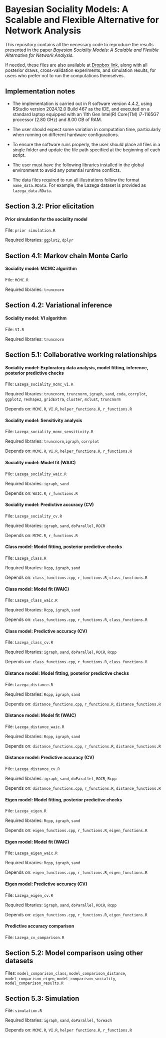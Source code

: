 # Bayesian Sociality Models: A Scalable and Flexible Alternative for Network Analysis

This repository contains all the necessary code to reproduce the results presented in the paper *Bayesian Sociality Models: A Scalable and Flexible Alternative for Network Analysis*.

If needed, these files are also available at [Dropbox link](https://www.dropbox.com/scl/fo/b9fjj7pjb4vxqevhrj0ng/AKpQFledPpw_rKmy1ad2LTo?rlkey=qv03j5wzlra973f86vdy06b4u&st=hcqqwgc6&dl=0), along with all posterior draws, cross-validation experiments, and simulation results, for users who prefer not to run the computations themselves.

## Implementation notes

- The implementation is carried out in R software version 4.4.2, using RStudio version 2024.12.0 Build 467 as the IDE, and executed on a standard laptop equipped with an 11th Gen Intel(R) Core(TM) i7-1165G7 processor (2.80 GHz) and 8.00 GB of RAM.

- The user should expect some variation in computation time, particularly when running on different hardware configurations.

- To ensure the software runs properly, the user should place all files in a single folder and update the file path specified at the beginning of each script.

- The user must have the following libraries installed in the global environment to avoid any potential runtime conflicts.

- The data files required to run all illustrations follow the format `name_data.RData`. For example, the Lazega dataset is provided as `lazega_data.RData`.

## Section 3.2: Prior elicitation

#### Prior simulation for the sociality model

File: `prior simulation.R`

Required libraries: `ggplot2`, `dplyr`

## Section 4.1: Markov chain Monte Carlo

#### Sociality model: MCMC algorithm

File: `MCMC.R`

Required libraries: `truncnorm`

## Section 4.2: Variational inference

#### Sociality model: VI algorithm

File: `VI.R`

Required libraries: `truncnorm`

## Section 5.1: Collaborative working relationships

#### Sociality model: Exploratory data analysis, model fitting, inference, posterior predictive checks

File: `Lazega_sociality_mcmc_vi.R`

Required libraries: `truncnorm`, `truncnorm`, `igraph`, `sand`, `coda`, `corrplot`, `ggplot2`, `reshape2`, `gridExtra`, `cluster`, `mclust`, `truncnorm`

Depends on: `MCMC.R`, `VI.R`, `helper_functions.R`, `r_functions.R`

#### Sociality model: Sensitivity analysis

File: `Lazega_sociality_mcmc_sensitivity.R`

Required libraries: `truncnorm`,`igraph`, `corrplot`

Depends on: `MCMC.R`, `VI.R`, `helper_functions.R`, `r_functions.R`

#### Sociality model: Model fit (WAIC)

File: `Lazega_sociality_waic.R`

Required libraries: `igraph`, `sand`

Depends on: `WAIC.R`, `r_functions.R`

#### Sociality model: Predictive accuracy (CV)

File: `Lazega_sociality_cv.R`

Required libraries: `igraph`, `sand`, `doParallel`, `ROCR`

Depends on: `MCMC.R`, `r_functions.R`

#### Class model: Model fitting, posterior predictive checks

File: `Lazega_class.R`

Required libraries: `Rcpp`, `igraph`, `sand`

Depends on: `class_functions.cpp`, `r_functions.R`, `class_functions.R`

#### Class model: Model fit (WAIC)

File: `Lazega_class_waic.R`

Required libraries: `Rcpp`, `igraph`, `sand`

Depends on: `class_functions.cpp`, `r_functions.R`, `class_functions.R`

#### Class model: Predictive accuracy (CV)

File: `Lazega_class_cv.R`

Required libraries: `igraph`, `sand`, `doParallel`, `ROCR`, `Rcpp`

Depends on: `class_functions.cpp`, `r_functions.R`, `class_functions.R`

#### Distance model: Model fitting, posterior predictive checks

File: `Lazega_distance.R`

Required libraries: `Rcpp`, `igraph`, `sand`

Depends on: `distance_functions.cpp`, `r_functions.R`, `distance_functions.R`

#### Distance model: Model fit (WAIC)

File: `Lazega_distance_waic.R`

Required libraries: `Rcpp`, `igraph`, `sand`

Depends on: `distance_functions.cpp`, `r_functions.R`, `distance_functions.R`

#### Distance model: Predictive accuracy (CV)

File: `Lazega_distance_cv.R`

Required libraries: `igraph`, `sand`, `doParallel`, `ROCR`, `Rcpp`

Depends on: `distance_functions.cpp`, `r_functions.R`, `distance_functions.R`

#### Eigen model: Model fitting, posterior predictive checks

File: `Lazega_eigen.R`

Required libraries: `Rcpp`, `igraph`, `sand`

Depends on: `eigen_functions.cpp`, `r_functions.R`, `eigen_functions.R`

#### Eigen model: Model fit (WAIC)

File: `Lazega_eigen_waic.R`

Required libraries: `Rcpp`, `igraph`, `sand`

Depends on: `eigen_functions.cpp`, `r_functions.R`, `eigen_functions.R`

#### Eigen model: Predictive accuracy (CV)

File: `Lazega_eigen_cv.R`

Required libraries: `igraph`, `sand`, `doParallel`, `ROCR`, `Rcpp`

Depends on: `eigen_functions.cpp`, `r_functions.R`, `eigen_functions.R`

#### Predictive accuracy comparison

File: `Lazega_cv_comparison.R`

## Section 5.2: Model comparison using other datasets

Files: `model_comparison_class`, `model_comparison_distance`, `model_comparison_eigen`, `model_comparison_sociality`, `model_comparison_results.R`

## Section 5.3: Simulation

File: `simulation.R`

Required libraries: `igraph`, `sand`, `doParallel`, `foreach`

Depends on: `MCMC.R`, `VI.R`, `helper functions.R`, `r_functions.R`
